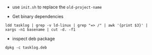 - use `init.sh` to replace the `old-project-name`

- Get binary dependencies
```
ldd tasklog | grep -v ld-linux | grep "=> /" | awk '{print $3}' | xargs -n1 basename | cut -d. -f1
```

- inspect deb package
```
dpkg -c tasklog.deb
```
